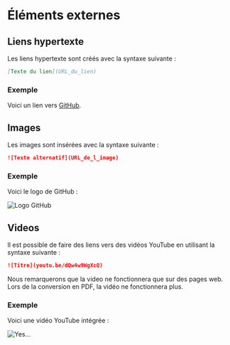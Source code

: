 # Éléments externes

## Liens hypertexte

Les liens hypertexte sont créés avec la syntaxe suivante :

```markdown
[Texte du lien](URL_du_lien)
```

### Exemple

Voici un lien vers [GitHub](https://www.github.com).

## Images

Les images sont insérées avec la syntaxe suivante :

```markdown
![Texte alternatif](URL_de_l_image)
```

### Exemple

Voici le logo de GitHub :

![Logo GitHub](https://github.githubassets.com/assets/GitHub-Mark-ea2971cee799.png)

## Videos

Il est possible de faire des liens vers des vidéos YouTube en utilisant la syntaxe suivante :

```markdown
![Titre](youtu.be/dQw4w9WgXcQ)
```

Nous remarquerons que la video ne fonctionnera que sur des pages web. Lors de la conversion en PDF, la vidéo ne fonctionnera plus.

### Exemple

Voici une vidéo YouTube intégrée :

![Yes...](youtu.be/dQw4w9WgXcQ)